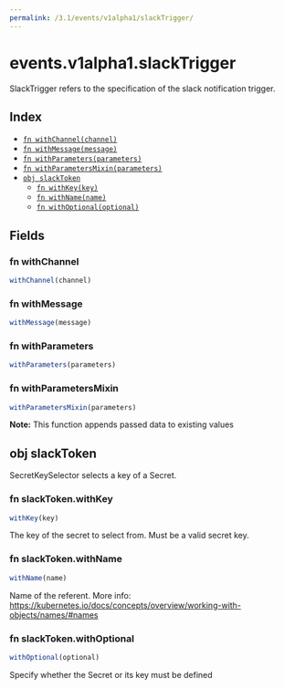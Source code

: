 ```yaml
---
permalink: /3.1/events/v1alpha1/slackTrigger/
---
```


# events.v1alpha1.slackTrigger

SlackTrigger refers to the specification of the slack notification trigger.

## Index

* [`fn withChannel(channel)`](#fn-withchannel)
* [`fn withMessage(message)`](#fn-withmessage)
* [`fn withParameters(parameters)`](#fn-withparameters)
* [`fn withParametersMixin(parameters)`](#fn-withparametersmixin)
* [`obj slackToken`](#obj-slacktoken)
  * [`fn withKey(key)`](#fn-slacktokenwithkey)
  * [`fn withName(name)`](#fn-slacktokenwithname)
  * [`fn withOptional(optional)`](#fn-slacktokenwithoptional)

## Fields

### fn withChannel

```ts
withChannel(channel)
```



### fn withMessage

```ts
withMessage(message)
```



### fn withParameters

```ts
withParameters(parameters)
```



### fn withParametersMixin

```ts
withParametersMixin(parameters)
```



**Note:** This function appends passed data to existing values

## obj slackToken

SecretKeySelector selects a key of a Secret.

### fn slackToken.withKey

```ts
withKey(key)
```

The key of the secret to select from.  Must be a valid secret key.

### fn slackToken.withName

```ts
withName(name)
```

Name of the referent. More info: https://kubernetes.io/docs/concepts/overview/working-with-objects/names/#names

### fn slackToken.withOptional

```ts
withOptional(optional)
```

Specify whether the Secret or its key must be defined
